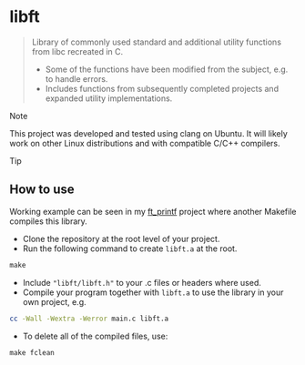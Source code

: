 # libft
> Library of commonly used standard and additional utility functions from libc recreated in C.
> - Some of the functions have been modified from the subject, e.g. to handle errors.
> - Includes functions from subsequently completed projects and expanded utility implementations.

> [!NOTE]
> This project was developed and tested using clang on Ubuntu. It will likely work on other Linux distributions and with compatible C/C++ compilers.

> [!TIP]
> ## How to use
> Working example can be seen in my [ft_printf](https://github.com/mordori/ft_printf) project where another Makefile compiles this library. 
- Clone the repository at the root level of your project.
- Run the following command to create `libft.a` at the root.
``` Makefile
make
```
- Include `"libft/libft.h"` to your .c files or headers where used.
- Compile your program together with `libft.a` to use the library in your own project, e.g.
``` bash
cc -Wall -Wextra -Werror main.c libft.a
```
- To delete all of the compiled files, use:
``` Makefile
make fclean
```
